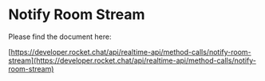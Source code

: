 # Notify Room Stream

Please find the document here: 

[https://developer.rocket.chat/api/realtime-api/method-calls/notify-room-stream](https://developer.rocket.chat/api/realtime-api/method-calls/notify-room-stream)

